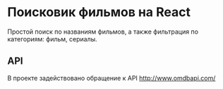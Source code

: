 # Поисковик фильмов на React

Простой поиск по названиям фильмов, а также фильтрация по категориям: фильм, сериалы.

## API

В проекте задействовано обращение к API http://www.omdbapi.com/
